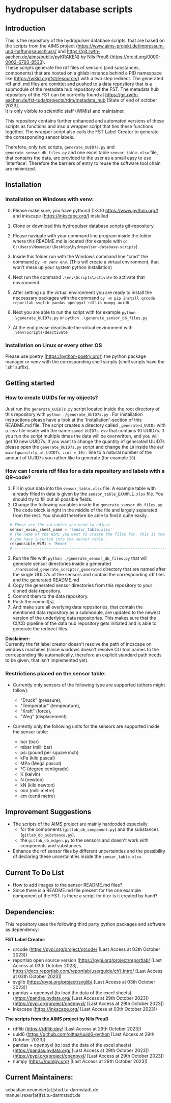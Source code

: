 # hydropulser database scripts
## Introduction
This is the repository of the hydropulser database scripts, that are based on the scripts from the AIMS project 
(https://www.aims-projekt.de/impressum-und-haftungsauschluss/ and https://git.rwth-aachen.de/aims/public/pyKRAKEN) by 
Nils Preuß (https://orcid.org/0000-0002-6793-8533). <br>
These scripts generate the rdf files of sensors (and substances, components) that are hosted on a gitlab instance behind a PID namespace like 
(https://w3id.org/fst/resource/) with a two step redirect. The generated rdf and .md files are comittet and pushed to a
data repository that is a submodule of the metadata hub repository of the FST. The metadata hub repository of the FST
can be currently found at https://git.rwth-aachen.de/fst-tuda/projects/rdm/metadata_hub [State of end of october 2023]. <br> 
It is only visible to scientific staff (WiMis) and maintainer. 

This repository contains further enhanced and automated versions of these scripts as functions and also a wrapper script
that ties these functions together. The wrapper script also calls the FST Label Creator to generate the corresponding
sensor labels. 

Therefore, only two scripts, `generate_UUID7s.py` and `generate_sensor_db_files.py` and one
excel table `sensor_table.xlsx` file, that contains the data, are provided to the user as a small easy to use 'interface'. 
Therefore the barriers of entry to reuse the software tool chain are minimized.


## Installation
### Installation on Windows with venv:
0. Please make sure, you have python3 (>3.10 https://www.python.org/) and inkscape (https://inkscape.org/) installed
1. Clone or download this hydropulser database scripts git-repository
2. Please navigate with your command line program inside the folder where this README.md is located (for example with `cd C:\Users\Neumeier\Desktop\hydropulser-database-scripts`)
3. Inside this folder run with the Windows command line "cmd" the command `py -m venv env`. (This will create a virtual environment, that won't mess up your system python installation)
4. Next run the command `.\env\Scripts\activate` to activate that environment
5. After setting up the virtual environment you are ready to install the neccessary packages with the command `py -m pip install qrcode reportlab svglib pandas openpyxl rdflib numpy uuid6`
6. Next you are able to run the script with for example `python .\generate_UUID7s.py` or `python .\generate_sensor_db_files.py` 

7. At the end please deactivate the virtual environment with `.\env\Scripts\deactivate`

### Installation on Linux or every other OS
Please use poetry (https://python-poetry.org/) the python package manager or venv with the corresponding shell scripts 
(shell scripts have the '.sh' suffix).



## Getting started
### How to create UUIDs for my objects?
Just run the `generate_UUID7s.py` script located inside the root directory of this repository with `python ./generate_UUID7s.py` .
For installation instructions please have a look at the 'Installation'-section of this README.md file.
The script creates a directory called `_generated_UUIDs` with a .csv file inside with the name `saved_UUID7s.csv` that contains 
10 UUID7s. If you run the script multiple times the data will be overwritten, and you will get 10 new UUID7s.
If you want to change the quantity of generated UUID7s please open the `generate_UUID7s.py` script and change the `10`
inside the `def main(quanitity_of_UUID7s :int = 10):` line to a natural number of the amount of UUID7s you rather like 
to generate (for example `20`).  



### How can I create rdf files for a data repository and labels with a QR-code?
1. Fill in your data into the `sensor_table.xlsx` file. A example table with already filled in data is given by the
`sensor_table_EXAMPLE.xlsx` file. You should try to fill out all possible fields.
2. Change the following variables inside the `generate_sensor_db_files.py`. The code block is right in the middle of
the file and largely separated from the rest. You should therefore be able to find it quite easily.
```python
  # These are the variables you need to adjust ------------------------------------------
  sensor_excel_sheet_name = 'sensor_table.xlsx'
  # The name of the WiMi you want to create the files for. This is the same information
  # you have inserted into the sensor table.
  responsible_WiMi = 'Rexer'
  # -------------------------------------------------------------------------------------
```
3. Run the file with `python ./generate_sensor_db_files.py` that will generate sensor directories inside a generated
`./hardcoded_generate_scripts/_generated` directory that are named after the single UUID7s of the sensors and 
contain the corresponding rdf files and the generated README.md
4. Copy the generated sensor directories from this repository to your cloned data repository.
5. Commit them to the data repository.
6. Push the commit[s].
7. And make sure all overlying data repositories, that contain the mentioned data repository as a submodule, are updated
to the newest version of the underlying data repositories. This makes sure that the CI/CD pipeline of the data hub repository gets initiated and
is able to generate the redirect files.


**Disclaimer:** <br>
Currently the fst label creator doesn't resolve the path of incscape on windows machines (since windows doesn't
resolve CLI tool names to the corresponding file automatically, therefore an explicit standard path needs to be given, that isn't
implemented yet).

### Restrictions placed on the sensor table:
- Currently only sensors of the following type are supported (others might follow):
  - "Druck" (pressure), 
  - "Temperatur" (temperature),
  - "Kraft" (force),
  - "Weg" (displacement) <br>

- Currently only the following units for the sensors are supported inside the sensor table:
  - bar (bar)
  - mbar (milli bar)
  - psi (pound per square inch)
  - kPa (kilo pascal)
  - MPa (Mega pascal)
  - °C (degree centigrade)
  - K (kelvin)
  - N (newton)
  - kN (kilo newton)
  - mm (milli metre)
  - cm (centi metre)
  
  
## Improvement Suggestions
- The scripts of the AIMS project are mainly hardcoded especially 
  - for the components (`gitlab_db_component.py`) and the substances (`gitlab_db_substance.py`).
  - the `gitlab_db_mdgen.py` to the sensors and doesn't work with components and substances.
- Enhance the rdf sensor files by different uncertainties and the possibility of declaring these uncertainties inside
the `sensor_table.xlsx`.



## Current To Do List
- How to add images to the sensor README.md files?
- Since there is a README.md file present for the one example component of the FST. Is there a script for it or is it created 
by hand? 



## Dependencies:
This repository uses the following third party python packages and software as dependency:

**FST Label Creator:** <br>
- qrcode (https://pypi.org/project/qrcode/ [Last Access at 03th October 2023])
- reportlab open source version (https://pypi.org/project/reportlab/ [Last Access at 03th October 2023], https://docs.reportlab.com/reportlab/userguide/ch1_intro/ [Last Access at 03th October 2023])
- svglib (https://pypi.org/project/svglib/ [Last Access at 03th October 2023])
- pandas + openpyxl (to load the data of the excel sheets) (https://pandas.pydata.org/ [Last Access at 29th October 2023]) (https://pypi.org/project/openpyxl/ [Last Access at 29th October 2023])
- Inkscape (https://inkscape.org/ [Last Access at 03th October 2023])

**The scripts from the AIMS project by Nils Preuß** <br>
- rdflib (https://rdflib.dev/ [Last Access at 29th October 2023])
- uuid6 (https://github.com/oittaa/uuid6-python [Last Access at 29th October 2023]) 
- pandas + openpyxl (to load the data of the excel sheets) (https://pandas.pydata.org/ [Last Access at 29th October 2023]) (https://pypi.org/project/openpyxl/ [Last Access at 29th October 2023])
- numpy (https://numpy.org/ [Last Access at 29th October 2023])



## Current Maintainers:
sebastian.neumeier[at]stud.tu-darmstadt.de <br>
manuel.rexer[at]fst.tu-darmstadt.de <br>
